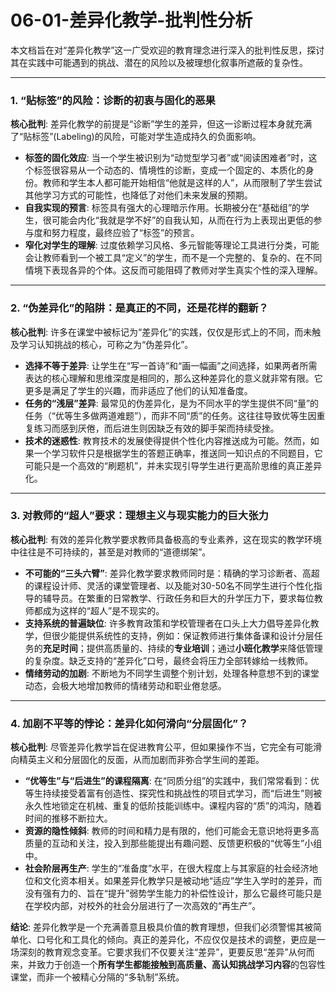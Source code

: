 # 06-01-差异化教学-批判性分析

本文档旨在对“差异化教学”这一广受欢迎的教育理念进行深入的批判性反思，探讨其在实践中可能遇到的挑战、潜在的风险以及被理想化叙事所遮蔽的复杂性。

---

### 1. “贴标签”的风险：诊断的初衷与固化的恶果

**核心批判**: 差异化教学的前提是“诊断”学生的差异，但这一诊断过程本身就充满了“贴标签”(Labeling)的风险，可能对学生造成持久的负面影响。

- **标签的固化效应**: 当一个学生被识别为“动觉型学习者”或“阅读困难者”时，这个标签很容易从一个动态的、情境性的诊断，变成一个固定的、本质化的身份。教师和学生本人都可能开始相信“他就是这样的人”，从而限制了学生尝试其他学习方式的可能性，也降低了对他们未来发展的预期。
- **自我实现的预言**: 标签具有强大的心理暗示作用。长期被分在“基础组”的学生，很可能会内化“我就是学不好”的自我认知，从而在行为上表现出更低的参与度和努力程度，最终应验了“标签”的预言。
- **窄化对学生的理解**: 过度依赖学习风格、多元智能等理论工具进行分类，可能会让教师看到一个被工具“定义”的学生，而不是一个完整的、复杂的、在不同情境下表现各异的个体。这反而可能阻碍了教师对学生真实个性的深入理解。

---

### 2. “伪差异化”的陷阱：是真正的不同，还是花样的翻新？

**核心批判**: 许多在课堂中被标记为“差异化”的实践，仅仅是形式上的不同，而未触及学习认知挑战的核心，可称之为“伪差异化”。

- **选择不等于差异**: 让学生在“写一首诗”和“画一幅画”之间选择，如果两者所需表达的核心理解和思维深度是相同的，那么这种差异化的意义就非常有限。它更多是满足了学生的兴趣，而非适应了他们的认知准备度。
- **任务的“浅层”差异**: 最常见的伪差异化，是为不同水平的学生提供不同“量”的任务（“优等生多做两道难题”），而非不同“质”的任务。这往往导致优等生因重复练习而感到厌倦，而后进生则因缺乏有效的脚手架而持续受挫。
- **技术的迷惑性**: 教育技术的发展使得提供个性化内容推送成为可能。然而，如果一个学习软件只是根据学生的答题正确率，推送同一知识点的不同题目，它可能只是一个高效的“刷题机”，并未实现引导学生进行更高阶思维的真正差异化。

---

### 3. 对教师的“超人”要求：理想主义与现实能力的巨大张力

**核心批判**: 有效的差异化教学要求教师具备极高的专业素养，这在现实的教学环境中往往是不可持续的，甚至是对教师的“道德绑架”。

- **不可能的“三头六臂”**: 差异化教学要求教师同时是：精确的学习诊断者、高超的课程设计师、灵活的课堂管理者、以及能对30-50名不同学生进行个性化指导的辅导员。在繁重的日常教学、行政任务和巨大的升学压力下，要求每位教师都成为这样的“超人”是不现实的。
- **支持系统的普遍缺位**: 许多教育政策和学校管理者在口头上大力倡导差异化教学，但很少能提供系统性的支持，例如：保证教师进行集体备课和设计分层任务的**充足时间**；提供高质量的、持续的**专业培训**；通过**小班化教学**来降低管理的复杂度。缺乏支持的“差异化”口号，最终会将压力全部转嫁给一线教师。
- **情绪劳动的加剧**: 不断地为不同学生调整个别计划，处理各种意想不到的课堂动态，会极大地增加教师的情绪劳动和职业倦怠感。

---

### 4. 加剧不平等的悖论：差异化如何滑向“分层固化”？

**核心批判**: 尽管差异化教学旨在促进教育公平，但如果操作不当，它完全有可能滑向精英主义和分层固化的反面，从而加剧而非弥合学生间的差距。

- **“优等生”与“后进生”的课程隔离**: 在“同质分组”的实践中，我们常常看到：优等生持续接受着富有创造性、探究性和挑战性的项目式学习，而“后进生”则被永久性地锁定在机械、重复的低阶技能训练中。课程内容的“质”的鸿沟，随着时间的推移不断拉大。
- **资源的隐性倾斜**: 教师的时间和精力是有限的，他们可能会无意识地将更多高质量的互动和关注，投入到那些能提出有趣问题、反馈更积极的“优等生”小组中。
- **社会阶层再生产**: 学生的“准备度”水平，在很大程度上与其家庭的社会经济地位和文化资本相关。如果差异化教学只是被动地“适应”学生入学时的差异，而没有强有力的、旨在“提升”弱势学生能力的补偿性设计，那么它最终可能只是在学校内部，对校外的社会分层进行了一次高效的“再生产”。

**结论**:
差异化教学是一个充满善意且极具价值的教育理想，但我们必须警惕其被简单化、口号化和工具化的倾向。真正的差异化，不应仅仅是技术的调整，更应是一场深刻的教育观念变革。它要求我们不仅要关注“差异”，更要反思“差异”从何而来，并致力于创造一个**所有学生都能接触到高质量、高认知挑战学习内容**的包容性课堂，而非一个被精心分隔的“多轨制”系统。
